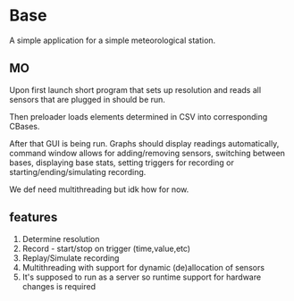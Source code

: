 # Base
A simple application for a simple meteorological station.

## MO
Upon first launch short program that sets up resolution and reads all sensors that are plugged in should be run.

Then preloader loads elements determined in CSV into corresponding CBases.

After that GUI is being run. Graphs should display readings automatically, command window allows for adding/removing sensors, switching between bases, displaying base stats, setting triggers for recording or starting/ending/simulating recording.

We def need multithreading but idk how for now.
## features

1. Determine resolution
2. Record - start/stop on trigger (time,value,etc)
3. Replay/Simulate recording
4. Multithreading with support for dynamic (de)allocation of sensors
5. It's supposed to run as a server so runtime support for hardware changes is required